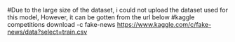 #Due to the large size of the dataset, i could not upload the dataset used for this model, However, it can be gotten from the url below
#kaggle competitions download -c fake-news
https://www.kaggle.com/c/fake-news/data?select=train.csv
